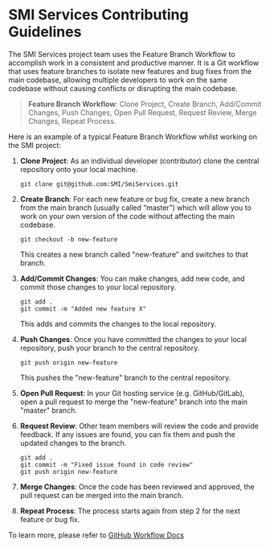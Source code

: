 # SMI Services Contributing Guidelines

The SMI Services project team uses the Feature Branch Workflow to accomplish work in a consistent and productive manner. It is a Git workflow that uses feature branches to isolate new features and bug fixes from the main codebase, allowing multiple developers to work on the same codebase without causing conflicts or disrupting the main codebase.

> **Feature Branch Workflow**: Clone Project, Create Branch, Add/Commit Changes, Push Changes, Open Pull Request, Request Review, Merge Changes, Repeat Process.

Here is an example of a typical Feature Branch Workflow whilst working on the SMI project:

1. **Clone Project**: As an individual developer (contributor) clone the central repository onto your local machine.

    ```console
    git clone git@github.com:SMI/SmiServices.git
    ```

2. **Create Branch**: For each new feature or bug fix, create a new branch from the main branch (usually called “master”) which will allow you to work on your own version of the code without affecting the main codebase.

    ```console
    git checkout -b new-feature
    ```

    This creates a new branch called "new-feature" and switches to that branch.

3. **Add/Commit Changes**: You can make changes, add new code, and commit those changes to your local repository.

    ```console
    git add . 
    git commit -m "Added new feature X"
    ```

    This adds and commits the changes to the local repository.

4. **Push Changes**: Once you have committed the changes to your local repository, push your branch to the central repository.

    ```console
    git push origin new-feature
    ```

    This pushes the "new-feature" branch to the central repository.

5. **Open Pull Request**: In your Git hosting service (e.g. GitHub/GitLab), open a pull request to merge the "new-feature" branch into the main "master" branch.

6. **Request Review**: Other team members will review the code and provide feedback. If any issues are found, you can fix them and push the updated changes to the branch.

    ```console
    git add .
    git commit -m "Fixed issue found in code review"
    git push origin new-feature
    ```

7. **Merge Changes**: Once the code has been reviewed and approved, the pull request can be merged into the main branch.

8. **Repeat Process**: The process starts again from step 2 for the next feature or bug fix.

To learn more, please refer to [GitHub Workflow Docs](https://docs.github.com/en/get-started/quickstart/github-flow)
